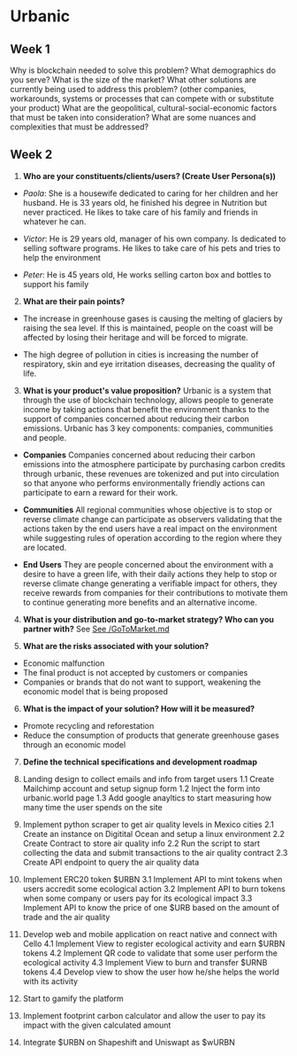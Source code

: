 # Urbanic

## Week 1

Why is blockchain needed to solve this problem?
What demographics do you serve? What is the size of the market?
What other solutions are currently being used to address this problem? (other companies, workarounds, systems or processes that can compete with or substitute your product)
What are the geopolitical, cultural-social-economic factors that must be taken into consideration? What are some nuances and complexities that must be addressed?


## Week 2
1. **Who are your constituents/clients/users? (Create User Persona(s))**
 - *Paola*: She is a housewife dedicated to caring for her children and her husband.
He is 33 years old, he finished his degree in Nutrition but never practiced.
He likes to take care of his family and friends in whatever he can.

 - *Victor*:  He is 29 years old, manager of his own company. Is dedicated to selling software programs. He likes to take care of his pets and tries to help the environment

 - *Peter*: He is 45 years old, He works selling carton box and bottles to support his family

2. **What are their pain points?**
 - The increase in greenhouse gases is causing the melting of glaciers by raising the sea level. If this is maintained, people on the coast will be affected by losing their heritage and will be forced to migrate.

 - The high degree of pollution in cities is increasing the number of respiratory, skin and eye irritation diseases, decreasing the quality of life.

3. **What is your product's value proposition?**
 Urbanic is a system that through the use of blockchain technology, allows people to generate income by taking actions that benefit the environment thanks to the support of companies concerned about reducing their carbon emissions. 
Urbanic has 3 key components: companies, communities and people.

- **Companies**
Companies concerned about reducing their carbon emissions into the atmosphere participate by purchasing carbon credits through urbanic, these revenues are tokenized and put into circulation so that anyone who performs environmentally friendly actions can participate to earn a reward for their work.

- **Communities**
All regional communities whose objective is to stop or reverse climate change can participate as observers validating that the actions taken by the end users have a real impact on the environment while suggesting rules of operation according to the region where they are located.

- **End Users**
They are people concerned about the environment with a desire to have a green life, with their daily actions they help to stop or reverse climate change generating a verifiable impact for others, they receive rewards from companies for their contributions to motivate them to continue generating more benefits and an alternative income.

4. **What is your distribution and go-to-market strategy? Who can you partner with?**
See [See /GoToMarket.md](/GoToMarket.md)

5. **What are the risks associated with your solution?**
- Economic malfunction
- The final product is not accepted by customers or companies
- Companies or brands that do not want to support, weakening the economic model that is being proposed

6. **What is the impact of your solution? How will it be measured?**
- Promote recycling and reforestation
- Reduce the consumption of products that generate greenhouse gases through an economic model

7. **Define the technical specifications and development roadmap**

1. Landing design to collect emails and info from target users 
  1.1 Create Mailchimp account and setup signup form
  1.2 Inject the form into urbanic.world page
  1.3 Add google anayltics to start measuring how many time the user spends on the site
2. Implement python scraper to get air quality levels in Mexico cities
  2.1 Create an instance on Digitital Ocean and setup a linux environment
  2.2 Create Contract to store air quality info
  2.2 Run the script to start collecting the data and submit transactions to the air quality contract
  2.3 Create API endpoint to query the air quality data
3. Implement ERC20 token $URBN
  3.1 Implement API to mint tokens when users accredit some ecological action
  3.2 Implement API to burn tokens when some company or users pay for its ecological impact
  3.3 Implement API to know the price of one $URB based on the amount of trade and the air quality
4. Develop web and mobile application on react native and connect with Cello
  4.1 Implement View to register ecological activity and earn $URBN tokens
  4.2 Implement QR code to validate that some user perform the ecological activity 
  4.3 Implement View to burn and transfer $URNB tokens
  4.4 Develop view to show the user how he/she helps the world with its activity
5. Start to gamify the platform
6. Implement footprint carbon calculator and allow the user to pay its impact with the given calculated amount
7. Integrate $URBN on Shapeshift and Uniswapt as $wURBN

